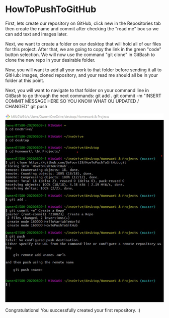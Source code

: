 # HowToPushToGitHub
First, lets create our repository on GitHub, click new in the Repositories tab then create the name and commit after checking the "read me" box so we can add text and images later. 

Next, we want to create a folder on our desktop that will hold all of our files for this project. After that, we are going to copy the link in the green "code" button selection. We will now use the command "git clone" in GitBash to clone the new repo in your desirable folder. 

Now, you will want to add all your work to that folder before sending it all to GitHub: images, cloned repository, and your read me should all be in your folder at this point. 

Next, you will want to navigate to that folder on your command line in GitBash to go through the next commands:
git add . 
git commit -m "INSERT COMMIT MESSAGE HERE SO YOU KNOW WHAT OU UPDATED / CHANGED"
git push

![gitbashimage](gitbashimage.jpg)

Congratulations! You successfully created your first repository. :)



